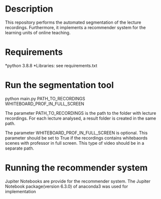# Description
This repository performs the automated segmentation of the lecture recordings. Furthermore, it 
implements a recommender system for the learning units of online teaching.
# Requirements
*python 3.8.8
*Libraries: see requirements.txt
# Run the segmentation tool
python main.py PATH_TO_RECORDINGS WHITEBOARD_PROF_IN_FULL_SCREEN

The parameter PATH_TO_RECORDINGS is the path to the folder with lecture recordings. 
For each lecture analysed, a result folder is created in the same path.

The parameter WHITEBOARD_PROF_IN_FULL_SCREEN is optional.
This parameter should be set to True if the recordings contains whitebaords scenes with professor in full screen.
This type of video should be in a separate path.
# Running the recommender system
Jupiter Notebooks are provide for the recommender system.
The Jupiter Notebook package(version 6.3.0) of anaconda3 was used for implementation 
